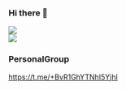 ### Hi there 👋

<picture>
  <source media="(prefers-color-scheme: dark)" srcset="https://github-readme-stats-git-master-rstaa-rickstaa.vercel.app/api?username=HeinUmin&count_private=true&show_icons=true&include_all_commits=true&theme=onedark">
  <img src="https://github-readme-stats-git-master-rstaa-rickstaa.vercel.app/api?username=HeinUmin&count_private=true&show_icons=true&include_all_commits=true">
</picture>
</br>

<picture>
  <source media="(prefers-color-scheme: dark)" srcset="https://github-readme-stats-git-master-rstaa-rickstaa.vercel.app/api/top-langs/?username=HeinUmin&layout=compact&theme=onedark">
  <img src="https://github-readme-stats-git-master-rstaa-rickstaa.vercel.app/api/top-langs/?username=HeinUmin&layout=compact">
</picture>

<!--
**HeinUmin/HeinUmin** is a ✨ _special_ ✨ repository because its `README.md` (this file) appears on your GitHub profile.

Here are some ideas to get you started:

- 🔭 I’m currently working on ...
- 🌱 I’m currently learning ...
- 👯 I’m looking to collaborate on ...
- 🤔 I’m looking for help with ...
- 💬 Ask me about ...
- 📫 How to reach me: ...
- 😄 Pronouns: ...
- ⚡ Fun fact: ...
-->

### PersonalGroup
https://t.me/+BvR1GhYTNhI5Yjhl

